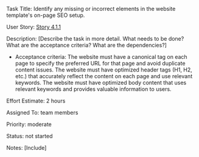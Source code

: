 Task Title: Identify any missing or incorrect elements in the website template's on-page SEO setup.

User Story: [Story 4.1.1](../../stories/story_4.1.1.md)

Description: [Describe the task in more detail. What needs to be done? What are the acceptance criteria? What are the dependencies?]
* Acceptance criteria: The website must have a canonical tag on each page to specify the preferred URL for that page and avoid duplicate content issues.
The website must have optimized header tags (H1, H2, etc.) that accurately reflect the content on each page and use relevant keywords.
The website must have optimized body content that uses relevant keywords and provides valuable information to users.

Effort Estimate: 2 hours

Assigned To: team members

Priority: moderate

Status: not started

Notes: [Include]